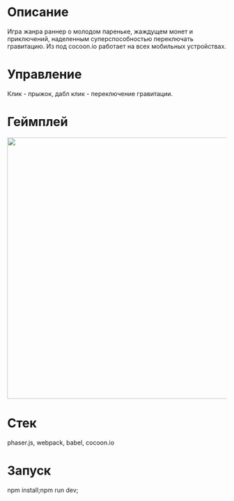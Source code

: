 # Описание
Игра жанра раннер о молодом пареньке, жаждущем монет и приключений, наделенным суперспособностью переключать гравитацию.
Из под cocoon.io работает на всех мобильных устройствах.
# Управление
Клик - прыжок, дабл клик - переключение гравитации.
# Геймплей
<p align="center">
  <img width="900" height="600" src="https://media.giphy.com/media/3o7aCQioCEYIjGO5Ko/giphy.gif">
</p>

# Стек
phaser.js, webpack, babel, cocoon.io
# Запуск
npm install;npm run dev;




